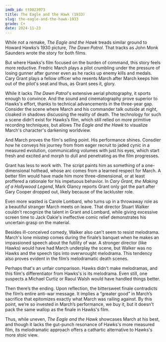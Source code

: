 ```yaml
---
imdb_id: tt0023973
title: The Eagle and the Hawk (1933)
slug: the-eagle-and-the-hawk-1933
grade: C+
date: 2024-11-23
---
```


While not a remake, _The Eagle and the Hawk_ treads similar ground to Howard Hawks’s 1930 picture, <span data-imdb-id="tt0020815">_The Dawn Patrol_</span>. That tracks as John Monk Saunders wrote the story for both films.

But where Hawks's film focused on the burden of command, this story feels more reductive. Fredric March plays a pilot crumbling under the pressure of losing gunner after gunner even as he racks up enemy kills and medals. Cary Grant plays a fellow officer who resents March after March keeps him out of the pilot's seat and thus, as Grant sees it, glory.

While it lacks _The Dawn Patrol_'s extensive aerial photography, it sports enough to convince. And the sound and cinematography prove superior to Hawks's effort, thanks to technical advancements in the three-year gap. Consider the scene where March and his commander talk outside at night, cloaked in shadows discussing the reality of death. The technology for such a scene didn’t exist for Hawks’s film, which still relied on more primitive recording techniques, but allows _The Eagle and the Hawk_ to visualize March's character's darkening worldview.

And March proves the film's selling point. His performance shines. Consdier how he conveys his journey from from eager recruit to jaded cynic in a measured evolution, communicating volumes with just his eyes, which start fresh and excited and morph to dull and penetrating as the film progresses.

Grant has less to work with. The script paints him as something of a one-dimensional hothead, whose arc comes from a learned respect for March. A better film would have made him more three-dimensional, or at least proffered a rationale for his impetuous behavior. In _Cary Grant, the Making of a Hollywood Legend_, Mark Glancy reports Grant only got the part after Gary Cooper dropped out, likely because of the lackluster role.

Even more wasted is Carole Lombard, who turns up in a throwaway role as a beautiful stranger March meets on leave. That director Stuart Walker couldn't recognize the talent in Grant and Lombard, while giving excessive screen time to Jack Oakie's ineffective comic relief demonstrates his uncertain grasp on the material.

Besides ill-conceived comedy, Walker also can't seem to resist melodrama. March's lone misstep comes during the finale’s banquet when he makes an impassioned speech about the futility of war. A stronger director (like Hawks) would have had March underplay the scene, but Walker was no Hawks and the speech tips into overwrought melodrama. This tendency also proves evident in the film’s melodramatic death scenes.

Perhaps that's an unfair comparison. Hawks didn't make melodramas, and this film's differentiator from Hawks's is its melodrama. Even still, one suspects a Michael Curtiz or Raoul Walsh would have handled things better.

Then there’s the ending. Upon reflection, the bittersweet finale contradicts the film’s entire anti-war message. It implies a “greater good” in March’s sacrifice that epitomizes exactly what March was railing against. By this point, we’re so invested in March’s performance, we buy it, but it doesn't pack the same wallop as the finale in Hawks's film.

Thus, while uneven, _The Eagle and the Hawk_ showcases March at his best, and though it lacks the gut-punch resonance of Hawks's more measured film, its melodramatic approach offers a cathartic alternative to Hawks's more stoic view.

